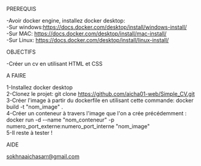 PREREQUIS

-Avoir docker engine, installez docker desktop:                                         
    -Sur windows:https://docs.docker.com/desktop/install/windows-install/               
    -Sur MAC: https://docs.docker.com/desktop/install/mac-install/             
    -Sur Linux: https://docs.docker.com/desktop/install/linux-install/          

OBJECTIFS

-Créer un cv en utilisant HTML et CSS

A FAIRE

1-Installez docker desktop                                    
2-Clonez le projet: git clone https://github.com/aicha01-web/Simple_CV.git             
3-Créer l'image à partir du dockerfile en utilisant cette commande: docker build -t "nom_image" .                        
4-Créer un conteneur à travers l'image que l'on a crée précédemment :                   
docker run -d --name "nom_conteneur" -p numero_port_externe:numero_port_interne "nom_image"               
5-Il reste à tester !                   

AIDE

sokhnaaichasarr@gmail.com


